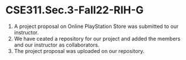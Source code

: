 # CSE311.Sec.3-Fall22-RIH-G
1. A project proposal on Online PlayStation Store was submitted to our instructor.
2. We have ceated a repository for our project and added the members and our instructor as collaborators.
3. The project proposal was uploaded on our repository.
